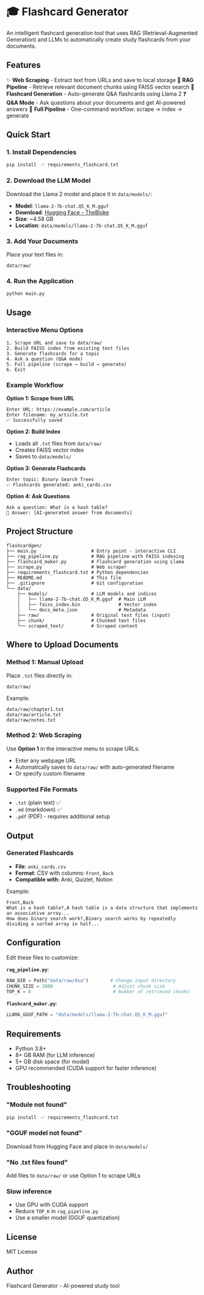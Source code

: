 # 🎓 Flashcard Generator

An intelligent flashcard generation tool that uses RAG (Retrieval-Augmented Generation) and LLMs to automatically create study flashcards from your documents.

## Features

✨ **Web Scraping** - Extract text from URLs and save to local storage
🤖 **RAG Pipeline** - Retrieve relevant document chunks using FAISS vector search
📇 **Flashcard Generation** - Auto-generate Q&A flashcards using Llama 2
❓ **Q&A Mode** - Ask questions about your documents and get AI-powered answers
🔄 **Full Pipeline** - One-command workflow: scrape → index → generate

## Quick Start

### 1. Install Dependencies

```bash
pip install -r requirements_flashcard.txt
```

### 2. Download the LLM Model

Download the Llama 2 model and place it in `data/models/`:

- **Model**: `llama-2-7b-chat.Q5_K_M.gguf`
- **Download**: [Hugging Face - TheBloke](https://huggingface.co/TheBloke/Llama-2-7B-Chat-GGUF)
- **Size**: ~4.58 GB
- **Location**: `data/models/llama-2-7b-chat.Q5_K_M.gguf`

### 3. Add Your Documents

Place your text files in:
```
data/raw/
```

### 4. Run the Application

```bash
python main.py
```

## Usage

### Interactive Menu Options

```
1. Scrape URL and save to data/raw/
2. Build FAISS index from existing text files
3. Generate flashcards for a topic
4. Ask a question (Q&A mode)
5. Full pipeline (scrape → build → generate)
6. Exit
```

### Example Workflow

**Option 1: Scrape from URL**
```
Enter URL: https://example.com/article
Enter filename: my_article.txt
✅ Successfully saved
```

**Option 2: Build Index**
- Loads all `.txt` files from `data/raw/`
- Creates FAISS vector index
- Saves to `data/models/`

**Option 3: Generate Flashcards**
```
Enter topic: Binary Search Trees
✅ Flashcards generated: anki_cards.csv
```

**Option 4: Ask Questions**
```
Ask a question: What is a hash table?
📝 Answer: [AI-generated answer from documents]
```

## Project Structure

```
flashcardgen/
├── main.py                    # Entry point - interactive CLI
├── rag_pipeline.py            # RAG pipeline with FAISS indexing
├── flashcard_maker.py         # Flashcard generation using Llama
├── scrape.py                  # Web scraper
├── requirements_flashcard.txt # Python dependencies
├── README.md                  # This file
├── .gitignore                 # Git configuration
└── data/
    ├── models/                # LLM models and indices
    │   ├── llama-2-7b-chat.Q5_K_M.gguf  # Main LLM
    │   ├── faiss_index.bin              # Vector index
    │   └── docs_meta.json               # Metadata
    ├── raw/                   # Original text files (input)
    ├── chunk/                 # Chunked text files
    └── scraped_text/          # Scraped content
```

## Where to Upload Documents

### Method 1: Manual Upload
Place `.txt` files directly in:
```
data/raw/
```

Example:
```
data/raw/chapter1.txt
data/raw/article.txt
data/raw/notes.txt
```

### Method 2: Web Scraping
Use **Option 1** in the interactive menu to scrape URLs:
- Enter any webpage URL
- Automatically saves to `data/raw/` with auto-generated filename
- Or specify custom filename

### Supported File Formats
- `.txt` (plain text) ✅
- `.md` (markdown) ✅
- `.pdf` (PDF) - requires additional setup

## Output

### Generated Flashcards
- **File**: `anki_cards.csv`
- **Format**: CSV with columns: `Front`, `Back`
- **Compatible with**: Anki, Quizlet, Notion

Example:
```csv
Front,Back
What is a hash table?,A hash table is a data structure that implements an associative array...
How does binary search work?,Binary search works by repeatedly dividing a sorted array in half...
```

## Configuration

Edit these files to customize:

**`rag_pipeline.py`**:
```python
RAW_DIR = Path("data/raw/dsa")        # Change input directory
CHUNK_SIZE = 2000                      # Adjust chunk size
TOP_K = 8                              # Number of retrieved chunks
```

**`flashcard_maker.py`**:
```python
LLAMA_GGUF_PATH = "data/models/llama-2-7b-chat.Q5_K_M.gguf"
```

## Requirements

- Python 3.8+
- 8+ GB RAM (for LLM inference)
- 5+ GB disk space (for model)
- GPU recommended (CUDA support for faster inference)

## Troubleshooting

### "Module not found"
```bash
pip install -r requirements_flashcard.txt
```

### "GGUF model not found"
Download from Hugging Face and place in `data/models/`

### "No .txt files found"
Add files to `data/raw/` or use Option 1 to scrape URLs

### Slow inference
- Use GPU with CUDA support
- Reduce `TOP_K` in `rag_pipeline.py`
- Use a smaller model (GGUF quantization)

## License

MIT License

## Author

Flashcard Generator - AI-powered study tool
